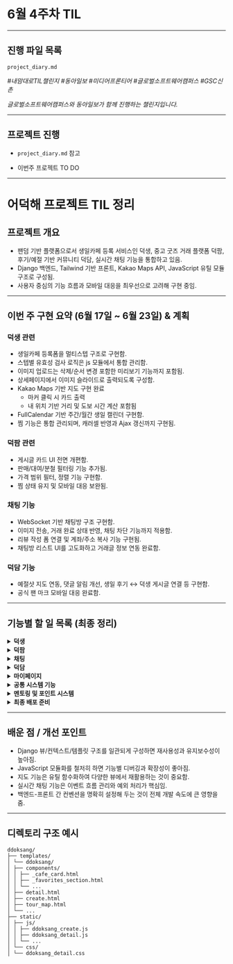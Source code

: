 # 6월 4주차 TIL

---

## 진행 파일 목록

`project_diary.md`

_#내맘대로TIL챌린지 #동아일보 #미디어프론티어 #글로벌소프트웨어캠퍼스 #GSC신촌_

_글로벌소프트웨어캠퍼스와 동아일보가 함께 진행하는 챌린지입니다._

---
## 프로젝트 진행
- `project_diary.md` 참고

- 이번주 프로젝트 TO DO
---
# 어덕해 프로젝트 TIL 정리

## 프로젝트 개요

- 팬덤 기반 플랫폼으로서 생일카페 등록 서비스인 덕생, 중고 굿즈 거래 플랫폼 덕팜, 후기/예절 기반 커뮤니티 덕담, 실시간 채팅 기능을 통합하고 있음.
- Django 백엔드, Tailwind 기반 프론트, Kakao Maps API, JavaScript 유틸 모듈 구조로 구성됨.
- 사용자 중심의 기능 흐름과 모바일 대응을 최우선으로 고려해 구현 중임.

---

## 이번 주 구현 요약 (6월 17일 ~ 6월 23일) & 계획

### 덕생 관련

- 생일카페 등록폼을 멀티스텝 구조로 구현함.
- 스텝별 유효성 검사 로직은 js 모듈에서 통합 관리함.
- 이미지 업로드는 삭제/순서 변경 포함한 미리보기 기능까지 포함됨.
- 상세페이지에서 이미지 슬라이드로 출력되도록 구성함.
- Kakao Maps 기반 지도 구현 완료
  - 마커 클릭 시 카드 출력
  - 내 위치 기반 거리 및 도보 시간 계산 포함됨
- FullCalendar 기반 주간/월간 생일 캘린더 구현함.
- 찜 기능은 통합 관리되며, 캐러셀 반영과 Ajax 갱신까지 구현됨.

### 덕팜 관련

- 게시글 카드 UI 전면 개편함.
- 판매/대여/분철 필터링 기능 추가됨.
- 가격 범위 필터, 정렬 기능 구현함.
- 찜 상태 유지 및 모바일 대응 보완됨.

### 채팅 기능

- WebSocket 기반 채팅방 구조 구현함.
- 이미지 전송, 거래 완료 상태 반영, 채팅 차단 기능까지 적용함.
- 리뷰 작성 폼 연결 및 계좌/주소 복사 기능 구현됨.
- 채팅방 리스트 UI를 고도화하고 거래글 정보 연동 완료함.

### 덕담 기능

- 예절샷 지도 연동, 댓글 알림 개선, 생일 후기 ↔ 덕생 게시글 연결 등 구현함.
- 공식 팬 마크 모바일 대응 완료함.

---

## 기능별 할 일 목록 (최종 정리)

<details>
<summary><strong>덕생</strong></summary>

- [x] 찜 캐러셀 및 스와이프 안내 구현
- [x] 중복 등록 확인 기능 완성
- [x] 검색 필터 정확도 개선 (멤버명 분기)
- [x] 주변 생일카페 필터링 완료
- [x] @ 제거 자동 처리
- [x] pagination 개선
- [x] 우측 네비게이션 UI 구성
- [ ] tour_map.html에서 찜한 카페만 표시
- [ ] 로그인 비회원 시 리다이렉트 강화
- [ ] 불필요 기능 및 모델 필드 정리

</details>

<details>
<summary><strong>덕팜</strong></summary>

- [x] 전체 UI 및 반응형 대응
- [x] 카드 정보 정리 (제목/가격/팬마크)
- [x] 필터링/정렬 기능 구현
- [x] 찜 상태 유지 구현
- [x] 작성 시간 표기 포맷 적용
- [ ] 게시글 신고 기능 고도화
- [ ] 게시글 편집됨 표시 기능 예정

</details>

<details>
<summary><strong>채팅</strong></summary>

- [x] 채팅 기본 구조 구현
- [x] 거래 완료 시 차단 처리
- [x] 이미지 첨부 기능 구현
- [x] 계좌/주소 복사 기능
- [x] 리뷰 폼 연결 완료
- [ ] 채팅방 URL UUID화
- [ ] 가격 오류 수정
- [ ] 분철 채팅방 모델링 검토 중

</details>

<details>
<summary><strong>덕담</strong></summary>

- [x] 전체 UI 리디자인
- [x] 지도 연동 (예절샷)
- [x] 게시글 연동 (생카 후기 → 덕생)
- [x] 댓글 알림 개선
- [x] 팬마크 모바일 대응
- [ ] 아티스트/멤버 통합 검색 기능 보완 예정

</details>

<details>
<summary><strong>마이페이지</strong></summary>

- [x] 팬덤 인증 시 찜 아티스트 우선 노출
- [x] 계좌/주소 등록 기능 구현
- [x] 온라인 상태 제거
- [x] 공개 프로필 정리
- [ ] 비밀번호 찾기 기능 예정
- [ ] 공개 프로필 UI 개선 예정

</details>

<details>
<summary><strong>공통 시스템 기능</strong></summary>

- [x] 신고 기능 구현 완료
- [x] 회원가입 시 아티스트 설정창 연결
- [ ] 알림 기능 정리 예정 (승인/인증/채팅)
- [ ] FAQ 문구 보완
- [ ] helpers 유틸 함수 통합 고려
- [ ] 관리자 페이지 통합 필요
- [ ] 콘솔 로그 제거 / 404 페이지 개선

</details>

<details>
<summary><strong>멘토링 및 포인트 시스템</strong></summary>

- [x] 생일 퀴즈 → 포인트 제공 기능 구현
- [ ] 리뷰 작성 시 포인트 지급 기능 예정
- [ ] 포인트 마이페이지에서 조회 기능 예정
- [ ] 생일카페 방문, 분철 성공 시 포인트 지급 검토

</details>

<details>
<summary><strong>최종 배포 준비</strong></summary>

- [ ] 이미지 저장 구조 → S3 적용 준비
- [ ] 게시글 편집 표시 기능 적용 예정
- [x] 생일 정보(csv) 정정 완료
- [ ] 마커 이미지 커스터마이징 예정
- [ ] 후순위 항목 정리 (배송비, 예약 기능 등)

</details>

---

## 배운 점 / 개선 포인트

- Django 뷰/컨텍스트/템플릿 구조를 일관되게 구성하면 재사용성과 유지보수성이 높아짐.
- JavaScript 모듈화를 철저히 하면 기능별 디버깅과 확장성이 좋아짐.
- 지도 기능은 유틸 함수화하여 다양한 뷰에서 재활용하는 것이 중요함.
- 실시간 채팅 기능은 이벤트 흐름 관리와 예외 처리가 핵심임.
- 백엔드-프론트 간 컨벤션을 명확히 설정해 두는 것이 전체 개발 속도에 큰 영향을 줌.

---

## 디렉토리 구조 예시

```
ddoksang/
├── templates/
│ └── ddoksang/
│ ├── components/
│ │ ├── _cafe_card.html
│ │ ├── _favorites_section.html
│ │ └── ...
│ ├── detail.html
│ ├── create.html
│ ├── tour_map.html
│ └── ...
├── static/
│ ├── js/
│ │ ├── ddoksang_create.js
│ │ ├── ddoksang_detail.js
│ │ └── ...
│ └── css/
│ └── ddoksang_detail.css
```